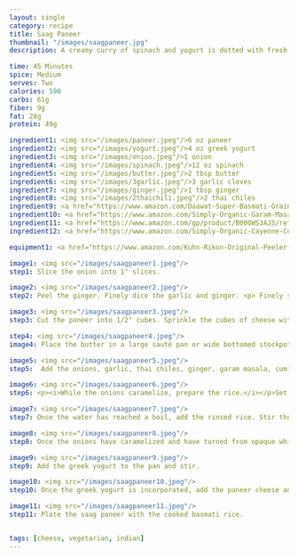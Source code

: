 ```yaml
---
layout: single
category: recipe
title: Saag Paneer
thumbnail: "/images/saagpaneer.jpg"
description: A creamy curry of spinach and yogurt is dotted with fresh pan-fried paneer cheese.

time: 45 Minutes
spice: Medium
serves: Two
calories: 590
carbs: 61g
fiber: 9g
fat: 28g
protein: 49g

ingredient1: <img src="/images/paneer.jpeg"/>6 oz paneer
ingredient2: <img src="/images/yogurt.jpeg"/>4 oz greek yogurt
ingredient3: <img src="/images/onion.jpeg"/>1 onion
ingredient4: <img src="/images/spinach.jpeg"/>12 oz spinach
ingredient5: <img src="/images/butter.jpeg"/>2 tbsp butter
ingredient6: <img src="/images/3garlic.jpeg"/>3 garlic cloves
ingredient7: <img src="/images/ginger.jpeg"/>1 tbsp ginger
ingredient8: <img src="/images/2thaichili.jpeg"/>2 thai chiles
ingredient9: <a href="https://www.amazon.com/Daawat-Super-Basmati-Grain-Pound/dp/B00B3AK0T2/ref=as_li_ss_tl?s=grocery&rps=1&ie=UTF8&qid=1485667748&sr=1-2&keywords=basmati&refinements=p_72:1248897011,p_85:2470955011&linkCode=ll1&tag=cilalime09-20&linkId=2d4798c5cfd077e79c1f815be9462479"><img src="/images/basmati.jpeg"/>1/2 cup basmati rice</a>
ingredient10: <a href="https://www.amazon.com/Simply-Organic-Garam-Masala-Ounce/dp/B00AJRKQDU/ref=as_li_ss_tl?s=grocery&ie=UTF8&qid=1485667674&sr=1-4&keywords=garam+masala&th=1&linkCode=ll1&tag=cilalime09-20&linkId=12f6ca3f8cf043efdb84372b9cefc66b"><img src="/images/garammasala.jpeg"/>1/2 tsp garam masala</a>
ingredient11: <a href="https://www.amazon.com/gp/product/B000WS3AJS/ref=as_li_qf_sp_asin_il_tl?ie=UTF8&tag=cilalime-20&camp=1789&creative=9325&linkCode=as2&creativeASIN=B000WS3AJS&linkId=aa8d30379d619c30d128866d707db320"><img src="/images/groundcumin.jpeg">1/2 tsp ground cumin</a>
ingredient12: <a href="https://www.amazon.com/Simply-Organic-Cayenne-Certified-Containers/dp/B0019I2FP0/ref=as_li_ss_tl?ie=UTF8&qid=1485667616&sr=8-3&keywords=cayenne&th=1&linkCode=ll1&tag=cilalime09-20&linkId=4c157e9b5fcc695ef7371de498e33a02"><img src="/images/cayenne.jpeg">1/2 tsp ground cayenne</a>

equipment1: <a href="https://www.amazon.com/Kuhn-Rikon-Original-Peeler-Yellow/dp/B001BCFTWU/ref=as_li_ss_tl?s=kitchen&ie=UTF8&qid=1485667646&sr=1-1&keywords=kuhn+rikon+peeler&linkCode=ll1&tag=cilalime09-20&linkId=f97a8efd798e25a2d32458ea411d8a7c"><img src="/images/peeler.jpeg"/> vegetable peeler</a>

image1: <img src="/images/saagpaneer1.jpeg"/>
step1: Slice the onion into 1" slices.

image2: <img src="/images/saagpaneer2.jpeg"/>
step2: Peel the ginger. Finely dice the garlic and ginger. <p> Finely slice the thai chiles. </p>

image3: <img src="/images/saagpaneer3.jpeg"/>
step3: Cut the paneer into 1/2" cubes. Sprinkle the cubes of cheese with a pinch of salt.

step4: <img src="/images/saagpaneer4.jpeg"/>
image4:	Place the butter in a large sauté pan or wide bottomed stockpot and place on medium high heat. Once the butter is hot, fry the paneer cheese on all sides until golden brown. Remove the paneer from the pan, and set aside for later use.

image5: <img src="/images/saagpaneer5.jpeg"/>
step5:	Add the onions, garlic, thai chiles, ginger, garam masala, cumin and cayenne to the pan. Reduce the heat to medium. Sauté until the onion caramelizes.

image6: <img src="/images/saagpaneer6.jpeg"/>
step6: <p><i>While the onions caramelize, prepare the rice.</i></p>Set a saucepan with a lid on high heat with 2/3 cup of water and 1/4 teaspoon of salt. While waiting for the water to boil, place the basmati rice in a bowl and fill it with water. Swish your hands in the rice until the water becomes cloudy, and then drain. Repeat two more times.

image7: <img src="/images/saagpaneer7.jpeg"/>
step7: Once the water has reached a boil, add the rinsed rice. Stir the pot to ensure that the rice is submerged. Reduce the heat to low and cover. Cook the rice for 16 minutes, and remove from heat. Keep the lid on the pot until ready to serve.

image8: <img src="/images/saagpaneer8.jpeg"/>
step8: Once the onions have caramelized and have turned from opaque white to translucent, add the spinach to the pot. Add 1/2 cup of water to the pan and sauté until the water evaporates from the pan. Repeat this step unti the spinach is tender and has wilted.

image9: <img src="/images/saagpaneer9.jpeg"/>
step9: Add the greek yogurt to the pan and stir.

image10: <img src="/images/saagpaneer10.jpeg"/>
step10: Once the greek yogurt is incorporated, add the paneer cheese and stir to warm the cheese. Remove from heat.

image11: <img src="/images/saagpaneer11.jpeg"/>
step11: Plate the saag paneer with the cooked basmati rice.


tags: [cheese, vegetarian, indian]
---
```

